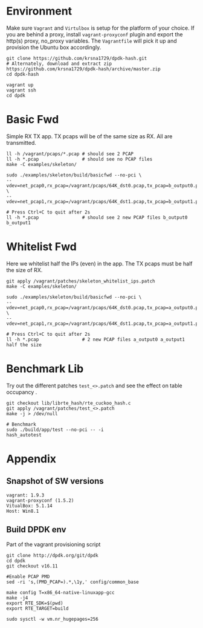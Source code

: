 Environment
===========

Make sure `Vagrant` and `Virtulbox` is setup for the platform of your choice. If you are behind a proxy, install `vagrant-proxyconf` plugin and export the http(s) proxy, no_proxy variables. The `Vagrantfile` will pick it up and provision the Ubuntu box accordingly.

```shell
git clone https://github.com/krsna1729/dpdk-hash.git
# Alternately, download and extract zip https://github.com/krsna1729/dpdk-hash/archive/master.zip
cd dpdk-hash

vagrant up
vagrant ssh
cd dpdk
```

Basic Fwd
==========

Simple RX TX app. TX pcaps will be of the same size as RX. All are transmitted.

```shell
ll -h /vagrant/pcaps/*.pcap # should see 2 PCAP
ll -h *.pcap                # should see no PCAP files
make -C examples/skeleton/

sudo ./examples/skeleton/build/basicfwd --no-pci \
--vdev=net_pcap0,rx_pcap=/vagrant/pcaps/64K_dst0.pcap,tx_pcap=b_output0.pcap \
--vdev=net_pcap1,rx_pcap=/vagrant/pcaps/64K_dst1.pcap,tx_pcap=b_output1.pcap

# Press Ctrl+C to quit after 2s
ll -h *.pcap                # should see 2 new PCAP files b_output0 b_output1
```

Whitelist Fwd
=============

Here we whitelist half the IPs (even) in the app. The TX pcaps must be half the size of RX.

```shell
git apply /vagrant/patches/skeleton_whitelist_ips.patch
make -C examples/skeleton/

sudo ./examples/skeleton/build/basicfwd --no-pci \
--vdev=net_pcap0,rx_pcap=/vagrant/pcaps/64K_dst0.pcap,tx_pcap=a_output0.pcap \
--vdev=net_pcap1,rx_pcap=/vagrant/pcaps/64K_dst1.pcap,tx_pcap=a_output1.pcap

# Press Ctrl+C to quit after 2s
ll -h *.pcap                # 2 new PCAP files a_output0 a_output1 half the size
```

Benchmark Lib
=============

Try out the different patches `test_<>.patch` and see the effect on table occupancy .

```shell
git checkout lib/librte_hash/rte_cuckoo_hash.c
git apply /vagrant/patches/test_<>.patch
make -j > /dev/null

# Benchmark
sudo ./build/app/test --no-pci -- -i
hash_autotest
```

Appendix
========

Snapshot of SW versions
-----------------------

```none
vagrant: 1.9.3
vagrant-proxyconf (1.5.2)
VitualBox: 5.1.14
Host: Win8.1
```

Build DPDK env
--------------

Part of the vagrant provisioning script

```shell
git clone http://dpdk.org/git/dpdk
cd dpdk
git checkout v16.11

#Enable PCAP PMD
sed -ri 's,(PMD_PCAP=).*,\1y,' config/common_base

make config T=x86_64-native-linuxapp-gcc
make -j4
export RTE_SDK=$(pwd)
export RTE_TARGET=build

sudo sysctl -w vm.nr_hugepages=256
```
